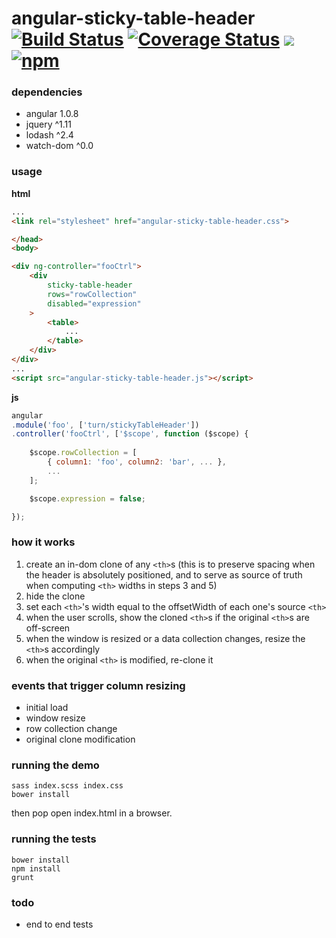 # angular-sticky-table-header [![Build Status][build]](https://travis-ci.org/bcherny/angular-sticky-table-header) [![Coverage Status][coverage]](https://coveralls.io/r/bcherny/angular-sticky-table-header) ![][bower] [![npm]](https://www.npmjs.com/package/angular-sticky-table-header)

[build]: https://img.shields.io/travis/bcherny/angular-sticky-table-header.svg?branch=master&style=flat-square
[coverage]: http://img.shields.io/coveralls/bcherny/angular-sticky-table-header.svg?branch=master&style=flat-square
[bower]: https://img.shields.io/bower/v/angular-sticky-table-header.svg?style=flat-square
[npm]: https://img.shields.io/npm/v/angular-sticky-table-header.svg?style=flat-square

### dependencies

- angular 1.0.8
- jquery ^1.11
- lodash ^2.4
- watch-dom ^0.0

### usage

**html**

```html
...
<link rel="stylesheet" href="angular-sticky-table-header.css">

</head>
<body>

<div ng-controller="fooCtrl">
	<div
		sticky-table-header
		rows="rowCollection"
		disabled="expression"
	>
		<table>
			...
		</table>
	</div>
</div>
...
<script src="angular-sticky-table-header.js"></script>
```

**js**

```js
angular
.module('foo', ['turn/stickyTableHeader'])
.controller('fooCtrl', ['$scope', function ($scope) {
	
	$scope.rowCollection = [
		{ column1: 'foo', column2: 'bar', ... },
		...
	];

	$scope.expression = false;

});
```

### how it works

1. create an in-dom clone of any `<th>`s (this is to preserve spacing when the header is absolutely positioned, and to serve as source of truth when computing `<th>` widths in steps 3 and 5)
2. hide the clone
3. set each `<th>`'s width equal to the offsetWidth of each one's source `<th>`
4. when the user scrolls, show the cloned `<th>`s if the original `<th>`s are off-screen
5. when the window is resized or a data collection changes, resize the `<th>`s accordingly
6. when the original `<th>` is modified, re-clone it

### events that trigger column resizing

- initial load
- window resize
- row collection change
- original clone modification

### running the demo

```shell
sass index.scss index.css
bower install
```

then pop open index.html in a browser.

### running the tests

```
bower install
npm install
grunt
```

### todo

- end to end tests